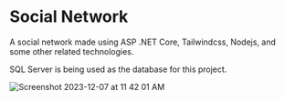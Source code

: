 # Social Network
A social network made using ASP .NET Core, Tailwindcss, Nodejs, and some other related technologies.

SQL Server is being used as the database for this project.

![Screenshot 2023-12-07 at 11 42 01 AM](https://github.com/l9dson-wq/Social_Network/assets/69158247/3192e360-3818-427d-b8c9-20a00a66cde0)
